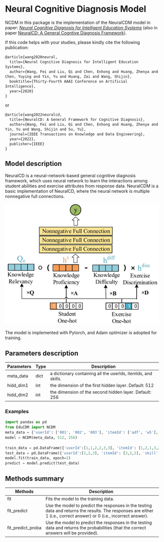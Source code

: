 # Neural Cognitive Diagnosis Model

NCDM in this package is the implementation of the NeuralCDM model in paper: *[Neural Cognitive Diagnosis for Intelligent Education Systems](http://staff.ustc.edu.cn/~qiliuql/files/Publications/Fei-Wang-AAAI2020.pdf)* (also in paper [NeuralCD: A General Cogntive Diagnosis Framework](https://ieeexplore.ieee.org/abstract/document/9865139)). 



If this code helps with your studies, please kindly cite the following publication:

```
@article{wang2020neural,
  title={Neural Cognitive Diagnosis for Intelligent Education Systems},
  author={Wang, Fei and Liu, Qi and Chen, Enhong and Huang, Zhenya and Chen, Yuying and Yin, Yu and Huang, Zai and Wang, Shijin},
  booktitle={Thirty-Fourth AAAI Conference on Artificial Intelligence},
  year={2020}
}
```

or

```
@article{wang2022neuralcd,
  title={NeuralCD: A General Framework for Cognitive Diagnosis},
  author={Wang, Fei and Liu, Qi and Chen, Enhong and Huang, Zhenya and Yin, Yu and Wang, Shijin and Su, Yu},
  journal={IEEE Transactions on Knowledge and Data Engineering},
  year={2022},
  publisher={IEEE}
}
```



## Model description

NeuralCD is a neural-network-based general cognitive diagnosis framework, which uses neural network to learn the interactions among student abilities and exercise attributes from response data. NeuralCDM is a basic implementation of NeuralCD, where the neural network is multiple nonnegative full connections.

![](_static/NeuralCDM.JPG)

The model is implemented with Pytorch, and Adam optimizer is adopted for training.



## Parameters description

| Parameters | Type | Description                              |
| ---------- | ---- | ---------------------------------------- |
| meta_data  | dict | a dictionary containing all the userIds, itemIds, and skills. |
| hidd_dim1  | int  | the dimension of the first hidden layer. Default: 512 |
| hidd_dim2  | int  | the dimension of the second hidden layer. Default: 256 |



### Examples

```python
import pandas as pd
from EduCDM import NCDM
meta_data = {'userId': ['001', '002', '003'], 'itemId': ['adf', 'w5'], 'skill': ['skill1', 'skill2', 'skill3', 'skill4']}
model = NCDM(meta_data, 512, 256)

train_data = pd.DataFrame({'userId':[1,1,2,2,3,3], 'itemId': [1,2,1,3,2,3], 'skill': ["[1]", "[1,3]", "[1]", "[1,2,3]", "[1,3]", "[1,2,3]"]})
test_data = pd.DataFrame({'userId':[1,2,3], 'itemId': [3,2,1], 'skill': ["[1,2,3]", "[1,3]", "[1]"]})
model.fit(train_data, epoch=2)
predict = model.predict(test_data)
```



## Methods summary

| Methods           | Description                              |
| ----------------- | ---------------------------------------- |
| fit               | Fits the model to the training data.     |
| fit_predict       | Use the model to predict the responses in the testing data and returns the results. The responses are either 1 (i.e., correct answer) or 0 (i.e., incorrect answer). |
| fit_predict_proba | Use the model to predict the responses in the testing data and returns the probabilities (that the correct answers will be provided). |



